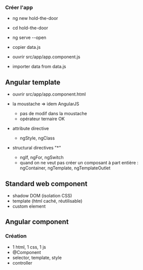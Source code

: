 ### Créer l'app
* ng new hold-the-door
* cd hold-the-door
* ng serve --open

* copier data.js
* ouvrir src/app/app.component.js
* importer data from data.js


## Angular template
* ouvrir src/app/app.component.html
* la moustache => idem AngularJS
    * pas de modif dans la moustache
    * opérateur ternaire OK
* attribute directive    
    * ngStyle, ngClass
    
* structural directives "*"
    * ngIf, ngFor, ngSwitch
    * quand on ne veut pas créer un composant à part entière : ngContainer, ngTemplate, ngTemplateOutlet



## Standard web component
* shadow DOM (isolation CSS)
* template (html caché, réutilisable)
* custom element

## Angular component
### Création
* 1 html, 1 css, 1 js
* @Component
* selector, template, style
* controller




